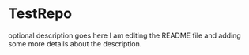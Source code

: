 # TestRepo
optional description goes here
I am editing the README file and adding some more details about the description.
